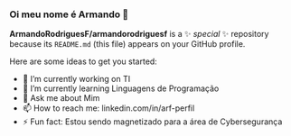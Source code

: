 ### Oi meu nome é Armando 👋


**ArmandoRodriguesF/armandorodriguesf** is a ✨ _special_ ✨ repository because its `README.md` (this file) appears on your GitHub profile.

Here are some ideas to get you started:

- 🔭 I’m currently working on TI
- 🌱 I’m currently learning Linguagens de Programação
- 💬 Ask me about Mim
- 📫 How to reach me: linkedin.com/in/arf-perfil
- ⚡ Fun fact: Estou sendo magnetizado para a área de Cybersegurança

